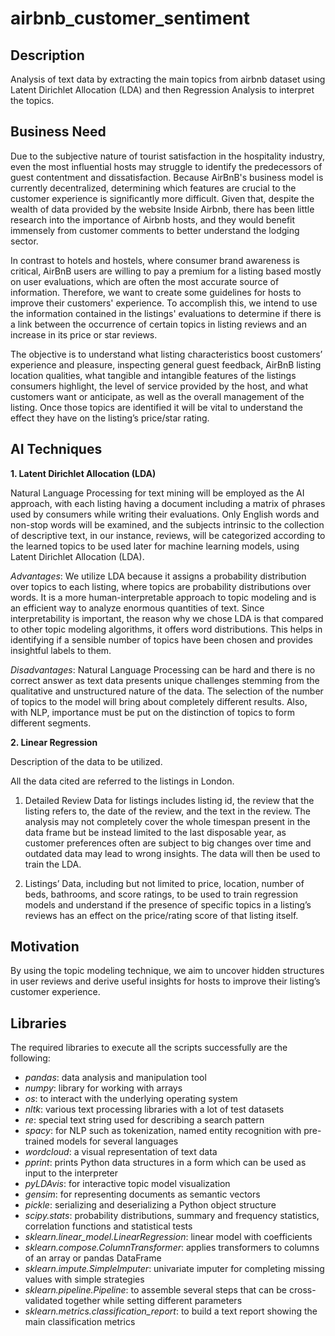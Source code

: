 # airbnb_customer_sentiment

## Description
Analysis of text data by extracting the main topics from airbnb dataset using Latent Dirichlet Allocation (LDA) and then Regression Analysis to interpret the topics.

## Business Need

Due to the subjective nature of tourist satisfaction in the hospitality industry, even the most influential hosts may struggle to identify the predecessors of guest contentment and dissatisfaction. Because AirBnB's business model is currently decentralized, determining which features are crucial to the customer experience is significantly more difficult. Given that, despite the wealth of data provided by the website Inside Airbnb, there has been little research into the importance of Airbnb hosts, and they would benefit immensely from customer comments to better understand the lodging sector.  
  
In contrast to hotels and hostels, where consumer brand awareness is critical, AirBnB users are willing to pay a premium for a listing based mostly on user evaluations, which are often the most accurate source of information. Therefore, we want to create some guidelines for hosts to improve their customers' experience. To accomplish this, we intend to use the information contained in the listings' evaluations to determine if there is a link between the occurrence of certain topics in listing reviews and an increase in its price or star reviews.  
  
The objective is to understand what listing characteristics boost customers’ experience and pleasure, inspecting general guest feedback, AirBnB listing location qualities, what tangible and intangible features of the listings consumers highlight, the level of service provided by the host, and what customers want or anticipate, as well as the overall management of the listing. Once those topics are identified it will be vital to understand the effect they have on the listing’s price/star rating.

## AI Techniques
  
**1. Latent Dirichlet Allocation (LDA)**  
  
Natural Language Processing for text mining will be employed as the AI approach, with each listing having a document including a matrix of phrases used by consumers while writing their evaluations. Only English words and non-stop words will be examined, and the subjects intrinsic to the collection of descriptive text, in our instance, reviews, will be categorized according to the learned topics to be used later for machine learning models, using Latent Dirichlet Allocation (LDA).  
  
_Advantages_: We utilize LDA because it assigns a probability distribution over topics to each listing, where topics are probability distributions over words. It is a more human-interpretable approach to topic modeling and is an efficient way to analyze enormous quantities of text. Since interpretability is important, the reason why we chose LDA is that compared to other topic modeling algorithms, it offers word distributions. This helps in identifying if a sensible number of topics have been chosen and provides insightful labels to them.  
  
_Disadvantages_: Natural Language Processing can be hard and there is no correct answer as text data presents unique challenges stemming from the qualitative and unstructured nature of the data. The selection of the number of topics to the model will bring about completely different results. Also, with NLP, importance must be put on the distinction of topics to form different segments.

**2. Linear Regression**  
  
Description of the data to be utilized.  
  
All the data cited are referred to the listings in London.  

1) Detailed Review Data for listings includes listing id, the review that the listing refers to, the date of the review, and the text in the review. The analysis may not completely cover the whole timespan present in the data frame but be instead limited to the last disposable year, as customer preferences often are subject to big changes over time and outdated data may lead to wrong insights. The data will then be used to train the LDA.  
  
2) Listings’ Data, including but not limited to price, location, number of beds, bathrooms, and score ratings, to be used to train regression models and understand if the presence of specific topics in a listing’s reviews has an effect on the price/rating score of that listing itself.

## Motivation

By using the topic modeling technique, we aim to uncover hidden structures in user reviews and derive useful insights for hosts to improve their listing’s customer experience.

## Libraries
  
The required libraries to execute all the scripts successfully are the following:  
- _pandas_: data analysis and manipulation tool  
- _numpy_: library for working with arrays
- _os_: to interact with the underlying operating system
- _nltk_: various text processing libraries with a lot of test datasets
- _re_: special text string used for describing a search pattern
- _spacy_: for NLP such as tokenization, named entity recognition with pre-trained models for several languages
- _wordcloud_: a visual representation of text data
- _pprint_: prints Python data structures in a form which can be used as input to the interpreter
- _pyLDAvis_: for interactive topic model visualization
- _gensim_: for representing documents as semantic vectors
- _pickle_: serializing and deserializing a Python object structure
- _scipy.stats_: probability distributions, summary and frequency statistics, correlation functions and statistical tests
- _sklearn.linear_model.LinearRegression_: linear model with coefficients
- _sklearn.compose.ColumnTransformer_: applies transformers to columns of an array or pandas DataFrame
- _sklearn.impute.SimpleImputer_: univariate imputer for completing missing values with simple strategies
- _sklearn.pipeline.Pipeline_: to assemble several steps that can be cross-validated together while setting different parameters
- _sklearn.metrics.classification_report_: to build a text report showing the main classification metrics
